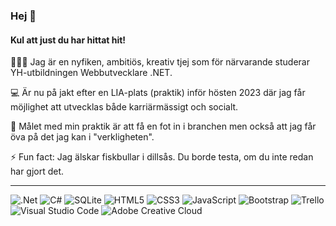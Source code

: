 ### Hej 👋

#### Kul att just du har hittat hit!

💁🏾‍♀️ Jag är en nyfiken, ambitiös, kreativ tjej som för närvarande studerar YH-utbildningen Webbutvecklare .NET.

💻 Är nu på jakt efter en LIA-plats (praktik) inför hösten 2023 där jag får möjlighet att utvecklas både karriärmässigt och socialt.

🎯 Målet med min praktik är att få en fot in i branchen men också att jag får öva på det jag kan i "verkligheten".

⚡ Fun fact: Jag älskar fiskbullar i dillsås. Du borde testa, om du inte redan har gjort det.

---

![.Net](https://img.shields.io/badge/.NET-5C2D91?style=for-the-badge&logo=.net&logoColor=white) ![C#](https://img.shields.io/badge/c%23-%23239120.svg?style=for-the-badge&logo=c-sharp&logoColor=white) ![SQLite](https://img.shields.io/badge/sqlite-%2307405e.svg?style=for-the-badge&logo=sqlite&logoColor=white) ![HTML5](https://img.shields.io/badge/html5-%23E34F26.svg?style=for-the-badge&logo=html5&logoColor=white) ![CSS3](https://img.shields.io/badge/css3-%231572B6.svg?style=for-the-badge&logo=css3&logoColor=white) ![JavaScript](https://img.shields.io/badge/javascript-%23323330.svg?style=for-the-badge&logo=javascript&logoColor=%23F7DF1E) ![Bootstrap](https://img.shields.io/badge/bootstrap-%23563D7C.svg?style=for-the-badge&logo=bootstrap&logoColor=white) ![Trello](https://img.shields.io/badge/Trello-%23026AA7.svg?style=for-the-badge&logo=Trello&logoColor=white) ![Visual Studio Code](https://img.shields.io/badge/Visual%20Studio%20Code-0078d7.svg?style=for-the-badge&logo=visual-studio-code&logoColor=white) ![Adobe Creative Cloud](https://img.shields.io/badge/Adobe%20Creative%20Cloud-DA1F26.svg?style=for-the-badge&logo=Adobe%20Creative%20Cloud&logoColor=white)
